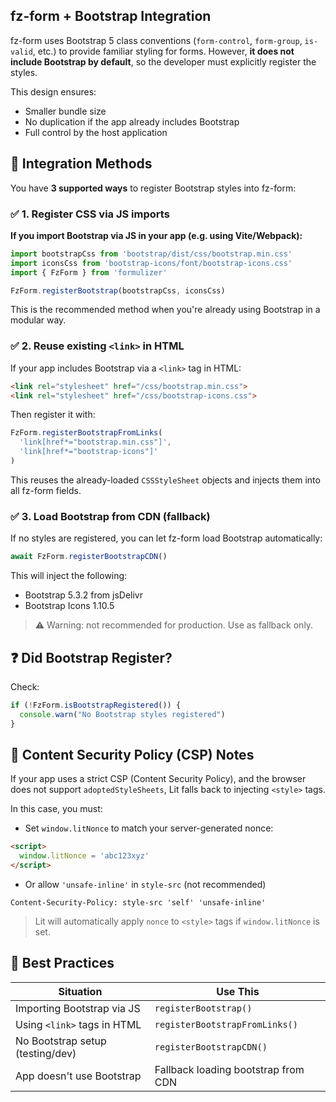 ## fz-form + Bootstrap Integration

fz-form uses Bootstrap 5 class conventions (`form-control`, `form-group`, `is-valid`, etc.) to provide familiar styling for forms. However, **it does not include Bootstrap by default**, so the developer must explicitly register the styles.

This design ensures:
- Smaller bundle size
- No duplication if the app already includes Bootstrap
- Full control by the host application

## 🔧 Integration Methods

You have **3 supported ways** to register Bootstrap styles into fz-form:

### ✅ 1. Register CSS via JS imports

**If you import Bootstrap via JS in your app (e.g. using Vite/Webpack):**

```ts
import bootstrapCss from 'bootstrap/dist/css/bootstrap.min.css'
import iconsCss from 'bootstrap-icons/font/bootstrap-icons.css'
import { FzForm } from 'formulizer'

FzForm.registerBootstrap(bootstrapCss, iconsCss)
```

This is the recommended method when you're already using Bootstrap in a modular way.

### ✅ 2. Reuse existing `<link>` in HTML

If your app includes Bootstrap via a `<link>` tag in HTML:

```html
<link rel="stylesheet" href="/css/bootstrap.min.css">
<link rel="stylesheet" href="/css/bootstrap-icons.css">
```

Then register it with:

```ts
FzForm.registerBootstrapFromLinks(
  'link[href*="bootstrap.min.css"]',
  'link[href*="bootstrap-icons"]'
)
```

This reuses the already-loaded `CSSStyleSheet` objects and injects them into all fz-form fields.

### ✅ 3. Load Bootstrap from CDN (fallback)

If no styles are registered, you can let fz-form load Bootstrap automatically:

```ts
await FzForm.registerBootstrapCDN()
```

This will inject the following:
- Bootstrap 5.3.2 from jsDelivr
- Bootstrap Icons 1.10.5

> ⚠️ Warning: not recommended for production. Use as fallback only.


## ❓ Did Bootstrap Register?

Check:

```ts
if (!FzForm.isBootstrapRegistered()) {
  console.warn("No Bootstrap styles registered")
}
```

## 📌 Content Security Policy (CSP) Notes

If your app uses a strict CSP (Content Security Policy), and the browser does not support `adoptedStyleSheets`, Lit falls back to injecting `<style>` tags.

In this case, you must:

- Set `window.litNonce` to match your server-generated nonce:

```html
<script>
  window.litNonce = 'abc123xyz'
</script>
```

- Or allow `'unsafe-inline'` in `style-src` (not recommended)

```http
Content-Security-Policy: style-src 'self' 'unsafe-inline'
```

> Lit will automatically apply `nonce` to `<style>` tags if `window.litNonce` is set.



## 🧠 Best Practices

| Situation                        | Use This                            |
|----------------------------------|-------------------------------------|
| Importing Bootstrap via JS       | `registerBootstrap()`               |
| Using `<link>` tags in HTML      | `registerBootstrapFromLinks()`      |
| No Bootstrap setup (testing/dev) | `registerBootstrapCDN()`            |
| App doesn't use Bootstrap        | Fallback loading bootstrap from CDN |

